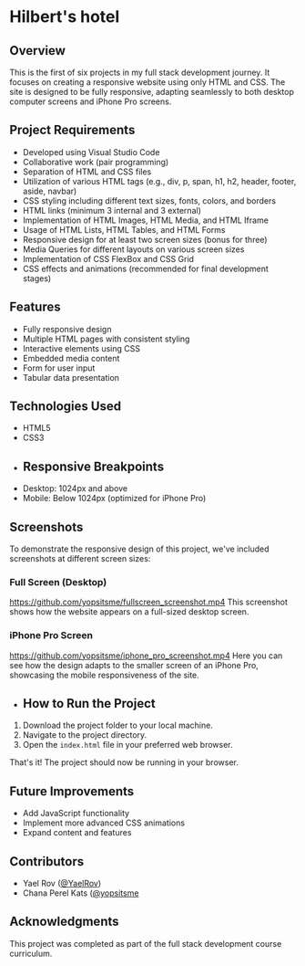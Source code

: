 # Hilbert's hotel

## Overview
This is the first of six projects in my full stack development journey. It focuses on creating a responsive website using only HTML and CSS. The site is designed to be fully responsive, adapting seamlessly to both desktop computer screens and iPhone Pro screens.

## Project Requirements
- Developed using Visual Studio Code
- Collaborative work (pair programming)
- Separation of HTML and CSS files
- Utilization of various HTML tags (e.g., div, p, span, h1, h2, header, footer, aside, navbar)
- CSS styling including different text sizes, fonts, colors, and borders
- HTML links (minimum 3 internal and 3 external)
- Implementation of HTML Images, HTML Media, and HTML Iframe
- Usage of HTML Lists, HTML Tables, and HTML Forms
- Responsive design for at least two screen sizes (bonus for three)
- Media Queries for different layouts on various screen sizes
- Implementation of CSS FlexBox and CSS Grid
- CSS effects and animations (recommended for final development stages)

## Features
- Fully responsive design
- Multiple HTML pages with consistent styling
- Interactive elements using CSS
- Embedded media content
- Form for user input
- Tabular data presentation

## Technologies Used
- HTML5
- CSS3
- ## Responsive Breakpoints
- Desktop: 1024px and above
- Mobile: Below 1024px (optimized for iPhone Pro)

## Screenshots
To demonstrate the responsive design of this project, we've included screenshots at different screen sizes:

### Full Screen (Desktop)
<!-- ![Full Screen](screenshot/fullscreen_screenshot.mp4) -->

https://github.com/yopsitsme/fullscreen_screenshot.mp4
This screenshot shows how the website appears on a full-sized desktop screen.

### iPhone Pro Screen
<!-- ![iPhone Pro Screen](screenshot/iphone_pro_screenshot.mp4) -->
https://github.com/yopsitsme/iphone_pro_screenshot.mp4
Here you can see how the design adapts to the smaller screen of an iPhone Pro, showcasing the mobile responsiveness of the site.


  
- ## How to Run the Project
1. Download the project folder to your local machine.
2. Navigate to the project directory.
3. Open the `index.html` file in your preferred web browser.

That's it! The project should now be running in your browser.

## Future Improvements
- Add JavaScript functionality
- Implement more advanced CSS animations
- Expand content and features

## Contributors
- Yael Rov ([@YaelRov](https://github.com/YaelRov))
- Chana Perel Kats ([@yopsitsme](https://github.com/yopsitsme)

## Acknowledgments
This project was completed as part of the full stack development course curriculum.

